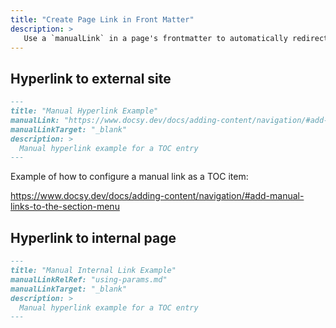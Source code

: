 ```yaml
---
title: "Create Page Link in Front Matter"
description: >
   Use a `manualLink` in a page's frontmatter to automatically redirect to another page.
---
```


## Hyperlink to external site

```markdown
---
title: "Manual Hyperlink Example"
manualLink: "https://www.docsy.dev/docs/adding-content/navigation/#add-manual-links-to-the-section-menu"
manualLinkTarget: "_blank"
description: >
  Manual hyperlink example for a TOC entry  
---
```

Example of how to configure a manual link as a TOC item:

https://www.docsy.dev/docs/adding-content/navigation/#add-manual-links-to-the-section-menu


## Hyperlink to internal page

```markdown
---
title: "Manual Internal Link Example"
manualLinkRelRef: "using-params.md"
manualLinkTarget: "_blank"
description: >
  Manual hyperlink example for a TOC entry  
---
```

